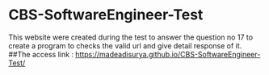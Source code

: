 # CBS-SoftwareEngineer-Test
This website were created during the test to answer the question no 17 to create a program to checks the valid url and give detail response of it.
##The access link : https://madeadisurya.github.io/CBS-SoftwareEngineer-Test/
